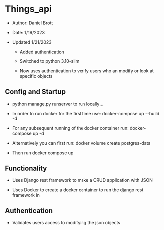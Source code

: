 # Things_api

- Author: Daniel Brott

- Date: 1/19/2023

- Updated 1/21/2023

  - Added authentication

  - Switched to python 3.10-slim

  - Now uses authentication to verify users who an modify or look at specific objects


## Config and Startup

- python manage.py runserver to run locally
_
- In order to run docker for the first time use: docker-compose up --build -d

- For any subsequent running of the docker container run: docker-compose up -d

- Alternatively you can first run: docker volume create postgres-data

- Then run docker compose up


## Functionality

- Uses Django rest framework to make a CRUD application with JSON

- Uses Docker to create a docker container to run the django rest framework in

## Authentication

- Validates users access to modifying the json objects




